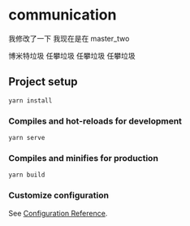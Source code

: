 # communication
我修改了一下
我现在是在 master_two

博米特垃圾
任攀垃圾
任攀垃圾
任攀垃圾
## Project setup
```
yarn install
```

### Compiles and hot-reloads for development
```
yarn serve
```

### Compiles and minifies for production
```
yarn build
```

### Customize configuration
See [Configuration Reference](https://cli.vuejs.org/config/).

